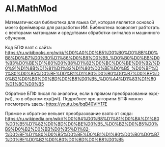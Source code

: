 # AI.MathMod
Математическая библиотека для языка C#, которая является основой моего фреймворка для разработки ИИ. 
Библиотека позволяет рабтотать с векторами матрицами и средствами обработки сигналов и машинного обучения. 

Код БПФ взят с сайта: https://ru.wikibooks.org/wiki/%D0%A0%D0%B5%D0%B0%D0%BB%D0%B8%D0%B7%D0%B0%D1%86%D0%B8%D0%B8_%D0%B0%D0%BB%D0%B3%D0%BE%D1%80%D0%B8%D1%82%D0%BC%D0%BE%D0%B2/%D0%91%D1%8B%D1%81%D1%82%D1%80%D0%BE%D0%B5_%D0%BF%D1%80%D0%B5%D0%BE%D0%B1%D1%80%D0%B0%D0%B7%D0%BE%D0%B2%D0%B0%D0%BD%D0%B8%D0%B5_%D0%A4%D1%83%D1%80%D1%8C%D0%B5

Обратное БПФ писал по аналогии, если в прямом преобразовании exp(-jwt), то в обратом exp(jwt). Подробнее про алгоритм БПФ можно посмотреть здесь: https://youtu.be/bqB40VIY17E

Прямое и обратное вельвет преобразование взято от сюда: https://ru.wikipedia.org/wiki/%D0%94%D0%B8%D1%81%D0%BA%D1%80%D0%B5%D1%82%D0%BD%D0%BE%D0%B5_%D0%B2%D0%B5%D0%B9%D0%B2%D0%BB%D0%B5%D1%82-%D0%BF%D1%80%D0%B5%D0%BE%D0%B1%D1%80%D0%B0%D0%B7%D0%BE%D0%B2%D0%B0%D0%BD%D0%B8%D0%B5
